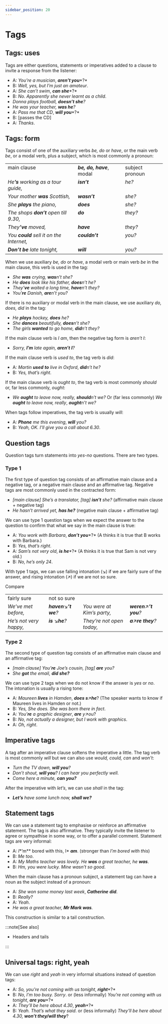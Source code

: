 ```yaml
---
sidebar_position: 20
---
```


# Tags

## Tags: uses

Tags are either questions, statements or imperatives added to a clause to invite a response from the listener:

- A: *You’re a musician*, ***aren’t you****?*
- B: *Well, yes, but I’m just an amateur*.
- A: *She can’t swim*, ***can she****?*
- B: *No. Apparently she never learnt as a child*.
- *Donna plays football, **doesn’t she**?*
- *He was your teacher, **was he**?*
- A: *Pass me that CD*, ***will you****?*
- B: \[passes the CD\]
- A: *Thanks*.

## Tags: form

Tags consist of one of the auxiliary verbs *be, do* or *have*, or the main verb *be*, or a modal verb, plus a subject, which is most commonly a pronoun:

<table><tbody><tr valign="top"><td>main clause</td><td><b><i>be, do, have</i></b>, modal</td><td>subject pronoun</td></tr><tr valign="top"><td><i>He</i><b><i>’s</i></b><i> working as a tour guide,</i></td><td><b><i>isn’t</i></b></td><td><i>he?</i></td></tr><tr valign="top"><td><i>Your mother </i><b><i>was</i></b><i> Scottish,</i></td><td><b><i>wasn’t</i></b></td><td><i>she?</i></td></tr><tr valign="top"><td><i>She </i><b><i>plays</i></b><i> the piano,</i></td><td><b><i>does</i></b></td><td><i>she?</i></td></tr><tr valign="top"><td><i>The shops </i><b><i>don’t</i></b><i> open till 9.30,</i></td><td><b><i>do</i></b></td><td><i>they?</i></td></tr><tr valign="top"><td><i>They</i><b><i>’ve</i></b><i> moved,</i></td><td><b><i>have</i></b></td><td><i>they?</i></td></tr><tr valign="top"><td><i>You </i><b><i>could</i></b><i> sell it on the Internet,</i></td><td><b><i>couldn’t</i></b></td><td><i>you?</i></td></tr><tr valign="top"><td><b><i>Don’t</i></b><i> </i><b><i>be</i></b><i> late tonight,</i></td><td><b><i>will</i></b></td><td><i>you?</i></td></tr></tbody></table>

When we use auxiliary *be, do* or *have*, a modal verb or main verb *be* in the main clause, this verb is used in the tag:

- *She **was** crying, **was**n’t she?*
- *He **does** look like his father, **does**n’t he?*
- *They’**ve** waited a long time, **have**n’t they?*
- *You’**re** Danish, **are**n’t you?*

If there is no auxiliary or modal verb in the main clause, we use auxiliary *do, does, did* in the tag:

- *He **plays** hockey, **does** he?*
- *She **dances** beautifully, **does**n’t she?*
- *The girls **wanted** to go home, **did**n’t they?*

If the main clause verb is *I am*, then the negative tag form is *aren’t I*:

- *Sorry, **I’m** late again, **aren’t*** ***I**?*

If the main clause verb is *used to*, the tag verb is *did*:

- A: *Martin **used*** ***to** live in Oxford*, ***did****n’t he?*
- B: *Yes, that’s right*.

If the main clause verb is *ought to*, the tag verb is most commonly *should* or, far less commonly, *ought*:

- *We **ought** to leave now, really, **should**n’t we?* Or (far less commonly) *We **ought** to leave now, really*, ***ought****n’t we?*

When tags follow imperatives, the tag verb is usually *will*:

- A: ***Phone*** *me this evening*, ***will*** *you?*
- B: *Yeah, OK. I’ll give you a call about 6.30*.

## Question tags

Question tags turn statements into *yes-no* questions. There are two types.

### Type 1

The first type of question tag consists of an affirmative main clause and a negative tag, or a negative main clause and an affirmative tag. Negative tags are most commonly used in the contracted form:

- *\[main clause\] She’s a translator, \[tag\] **isn’t** she?* (affirmative main clause + negative tag)
- *He hasn’t arrived yet,* ***has he?*** (negative main clause + affirmative tag)

We can use type 1 question tags when we expect the answer to the question to confirm that what we say in the main clause is true:

- A: *You work with Barbara*, ***don’t you****?* (A thinks it is true that B works with Barbara.)
- B: *Yes, that’s right*.
- A: *Sam’s not very old*, ***is he****?* (A thinks it is true that Sam is not very old.)
- B: *No, he’s only 24*.

With type 1 tags, we can use falling intonation (↘) if we are fairly sure of the answer, and rising intonation (↗) if we are not so sure.

Compare

<table><tbody><tr valign="top"><td>fairly sure</td><td>not so sure</td></tr><tr valign="top"><td><i>We’ve met before,</i></td><td><b><i>haven</i></b>↘<b><i>’t we</i></b><i>?</i></td><td><i>You were at Kim’s party,</i></td><td><b><i>weren</i></b>↗<b><i>’t you</i></b><i>?</i></td></tr><tr valign="top"><td><i>He’s not very happy,</i></td><td><b><i>is </i></b>↘<b><i>he</i></b><i>?</i></td><td><i>They’re not open today,</i></td><td><b><i>a</i></b>↗<b><i>re they</i></b><i>?</i></td></tr></tbody></table>

### Type 2

The second type of question tag consists of an affirmative main clause and an affirmative tag:

- *\[main clause\] You’**re** Joe’s cousin, \[tag\] **are** you?*
- *She **got** the email,* ***did she?***

We can use type 2 tags when we do not know if the answer is *yes* or *no*. The intonation is usually a rising tone:

- A: *Maureen **lives** in Hamden*, ***does s***↗***he***? (The speaker wants to know if Maureen lives in Hamden or not.)
- B: *Yes, She does. She was born there in fact*.
- A: *You’**re** a graphic designer*, ***are*** *y*↗*ou*?
- B: *No, not actually a designer, but I work with graphics*.
- A: *Oh, right*.

## Imperative tags

A tag after an imperative clause softens the imperative a little. The tag verb is most commonly *will* but we can also use *would, could, can* and *won’t*:

- *Turn the TV down, **will you**?*
- *Don’t shout, **will you**? I can hear you perfectly well.*
- *Come here a minute,* ***can you?***

After the imperative with *let’s*, we can use *shall* in the tag:

- ***Let’s*** *have some lunch now,* ***shall we?***

## Statement tags

We can use a statement tag to emphasise or reinforce an affirmative statement. The tag is also affirmative. They typically invite the listener to agree or sympathise in some way, or to offer a parallel comment. Statement tags are very informal:

- A: *I**’m** bored with this, I* ***am***. (stronger than *I’m bored with this*)
- B: *Me too*.
- A: *My Maths teacher was lovely. He **was** a great teacher, he* ***was***.
- B: *Hm, you were lucky. Mine wasn’t so good*.

When the main clause has a pronoun subject, a statement tag can have a noun as the subject instead of a pronoun:

- A: *She won some money last week*, ***Catherine*** ***did***.
- B: *Really?*
- A: *Yeah*.
- *He was a great teacher, **Mr Mark was**.*

This construction is similar to a tail construction.

:::note[See also]

- Headers and tails

:::

## Universal tags: right, yeah

We can use *right* and *yeah* in very informal situations instead of question tags:

- A: *So, you’re not coming with us tonight*, ***right****?*
- B: *No, I’m too busy. Sorry*. or (less informally) *You’re not coming with us tonight*, ***are you****?*
- A: *They’ll be here about 4.30*, ***yeah****?*
- B: *Yeah. That’s what they said*. or (less informally) *They’ll be here about 4.30,* ***won’t they/will they***?
